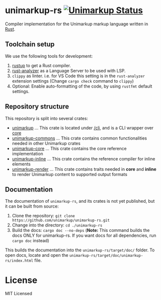 # unimarkup-rs [![Unimarkup Status](https://github.com/Unimarkup/unimarkup-rs/actions/workflows/rust.yml/badge.svg?branch=main)](https://github.com/Unimarkup/unimarkup-rs/actions/workflows/rust.yml)

Compiler implementation for the Unimarkup markup language written in [Rust](https://www.rust-lang.org/).

## Toolchain setup

We use the following tools for development:

1. [rustup](https://rustup.rs/) to get a Rust compiler.
2. [rust-analyzer](https://github.com/rust-analyzer/rust-analyzer) as a Language Server to be used with LSP.
3. `clippy` as linter. i.e. for VS Code this setting is in the `rust-analyzer` extension settings (Change `cargo check` command to `clippy`)
4. Optional: Enable auto-formatting of the code, by using `rustfmt` default settings.

## Repository structure

This repository is split into several crates:

- [unimarkup](/cli/README.md) ... This crate is located under [/cli](/cli/README.md), and is a CLI wrapper over [core](/core/README.md)
- [unimarkup-commons](/commons/README.md) ... This crate contains common functionalities needed in other Unimarkup crates
- [unimarkup-core](/core/README.md) ... This crate contains the core reference implementation
- [unimarkup-inline](/inline/README.md) ... This crate contains the reference compiler for inline elements
- [unimarkup-render](/render/README.md) ... This crate contains traits needed in **core** and **inline** to render Unimarkup content to supported output formats

## Documentation

The documentation of `unimarkup-rs`, and its crates is not yet published, but it can be built from source:

1. Clone the repository: `git clone https://github.com/unimarkup/unimarkup-rs.git`
2. Change into the directory: `cd ./unimarkup-rs`
3. Build the docs: `cargo doc --no-deps` (**Note:** This command builds the docs ONLY for unimarkup-rs. If you want docs for all dependencies, run `cargo doc` instead)

This builds the documentation into the `unimarkup-rs/target/doc/` folder.
To open docs, locate and open the `unimarkup-rs/target/doc/unimarkup-rs/index.html` file.

# License

MIT Licensed
